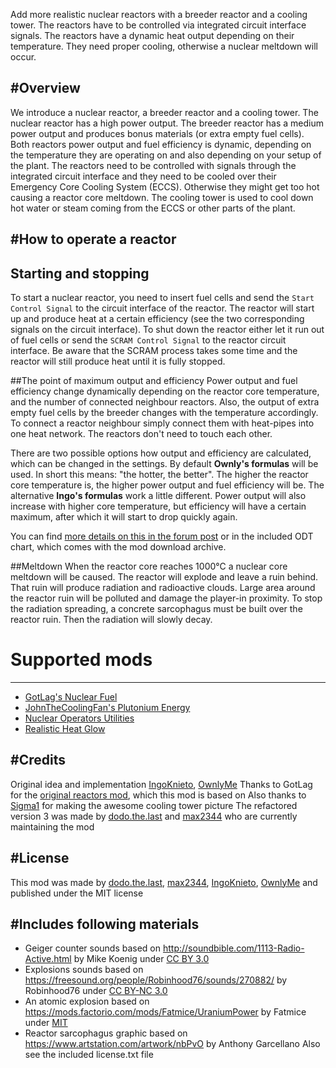 Add more realistic nuclear reactors with a breeder reactor and a cooling tower. The reactors have to be controlled via integrated circuit interface signals. The reactors have a dynamic heat output depending on their temperature. They need proper cooling, otherwise a nuclear meltdown will occur.

#Overview
---------------------------------------------------------------------------------------------------------------------------------------------
We introduce a nuclear reactor, a breeder reactor and a cooling tower. The nuclear reactor has a high power output. The breeder reactor has a medium power output and produces bonus materials (or extra empty fuel cells).
Both reactors power output and fuel efficiency is dynamic, depending on the temperature they are operating on and also depending on your setup of the plant.
The reactors need to be controlled with signals through the integrated circuit interface and they need to be cooled over their Emergency Core Cooling System (ECCS). Otherwise they might get too hot causing a reactor core meltdown.
The cooling tower is used to cool down hot water or steam coming from the ECCS or other parts of the plant.

#How to operate a reactor
---------------------------------------------------------------------------------------------------------------------------------------------
## Starting and stopping
To start a nuclear reactor, you need to insert fuel cells and send the ``Start Control Signal`` to the circuit interface of the reactor. The reactor will start up and produce heat at a certain efficiency (see the two corresponding signals on the circuit interface).
To shut down the reactor either let it run out of fuel cells or send the ``SCRAM Control Signal`` to the reactor circuit interface.
Be aware that the SCRAM process takes some time and the reactor will still produce heat until it is fully stopped.

##The point of maximum output and efficiency
Power output and fuel efficiency change dynamically depending on the reactor core temperature, and the number of connected neighbour reactors. Also, the output of extra empty fuel cells by the breeder changes with the temperature accordingly. To connect a reactor neighbour simply connect them with heat-pipes into one heat network. The reactors don't need to touch each other.

There are two possible options how output and efficiency are calculated, which can be changed in the settings.
By default **Ownly's formulas** will be used. In short this means: "the hotter, the better". The higher the reactor core temperature is, the higher power output and fuel efficiency will be. 
The alternative **Ingo's formulas** work a little different. Power output will also increase with higher core temperature, but efficiency will have a certain maximum, after which it will start to drop quickly again.

You can find [more details on this in the forum post](https://forums.factorio.com/viewtopic.php?f=93&t=56621) or in the included ODT chart, which comes with the mod download archive.

##Meltdown
When the reactor core reaches 1000°C a nuclear core meltdown will be caused. The reactor will explode and leave a ruin behind. That ruin will produce radiation and radioactive clouds. Large area around the reactor ruin will be polluted and damage the player-in proximity. To stop the radiation spreading, a concrete sarcophagus must be built over the reactor ruin. Then the radiation will slowly decay.

# Supported mods
---------------------------------------------------------------------------------------------------------------------------------------------
* [GotLag's Nuclear Fuel](https://mods.factorio.com/mod/Nuclear%20Fuel)
* [JohnTheCoolingFan's Plutonium Energy](https://mods.factorio.com/mod/PlutoniumEnergy)
* [Nuclear Operators Utilities](https://mods.factorio.com/mod/Nuclear_Operators_Utilities)
* [Realistic Heat Glow](https://mods.factorio.com/mod/Realistic_Heat_Glow)

#Credits
---------------------------------------------------------------------------------------------------------------------------------------------
Original idea and implementation [IngoKnieto](https://mods.factorio.com/user/ingo), [OwnlyMe](https://mods.factorio.com/user/OwnlyMe) 
Thanks to GotLag for the [original reactors mod](https://mods.factorio.com/mods/GotLag/Reactors), which this mod is based on
Also thanks to [Sigma1](https://mods.factorio.com/user/Sigma1) for making the awesome cooling tower picture
The refactored version 3 was made by [dodo.the.last](https://mods.factorio.com/user/dodo.the.last) and [max2344](https://mods.factorio.com/user/max2344) who are currently maintaining the mod

#License
---------------------------------------------------------------------------------------------------------------------------------------------
This mod was made by [dodo.the.last](https://mods.factorio.com/user/dodo.the.last), [max2344](https://mods.factorio.com/user/max2344),  [IngoKnieto](https://mods.factorio.com/user/ingo), [OwnlyMe](https://mods.factorio.com/user/OwnlyMe) and published under the MIT license

#Includes following materials
---------------------------------------------------------------------------------------------------------------------------------------------
* Geiger counter sounds based on http://soundbible.com/1113-Radio-Active.html by Mike Koenig under [CC BY 3.0](https://creativecommons.org/licenses/by/3.0/)
* Explosions sounds based on https://freesound.org/people/Robinhood76/sounds/270882/ by Robinhood76 under [CC BY-NC 3.0](https://creativecommons.org/licenses/by-nc/3.0/)
* An atomic explosion based on https://mods.factorio.com/mods/Fatmice/UraniumPower by Fatmice under [MIT](https://opensource.org/licenses/MIT)
* Reactor sarcophagus graphic based on https://www.artstation.com/artwork/nbPvO by Anthony Garcellano
Also see the included license.txt file
